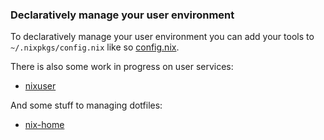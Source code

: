 ### Declaratively manage your user environment
To declaratively manage your user environment you can add your tools to `~/.nixpkgs/config.nix` like so [config.nix](examples/nixpkgs-config.nix/declarative-user-environment/config.nix).

There is also some work in progress on user services:
- [nixuser](https://github.com/NixOS/nixpkgs/pull/9250)

And some stuff to managing dotfiles:
- [nix-home](https://github.com/sheenobu/nix-home)